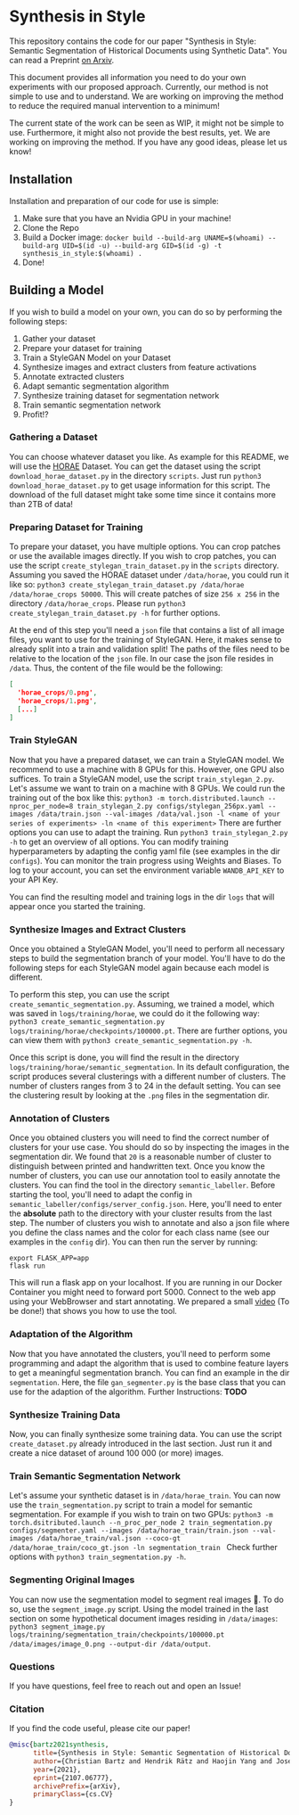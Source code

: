 # Synthesis in Style

This repository contains the code for our paper "Synthesis in Style: Semantic Segmentation of Historical Documents using Synthetic Data".
You can read a Preprint [on Arxiv](https://arxiv.org/abs/2107.06777).

This document provides all information you need to do your own experiments with our proposed approach.
Currently, our method is not simple to use and to understand.
We are working on improving the method to reduce the required manual intervention to a minimum!

The current state of the work can be seen as WIP, it might not be simple to use.
Furthermore, it might also not provide the best results, yet.
We are working on improving the method.
If you have any good ideas, please let us know!

## Installation

Installation and preparation of our code for use is simple:
1. Make sure that you have an Nvidia GPU in your machine!
1. Clone the Repo
1. Build a Docker image: `docker build --build-arg UNAME=$(whoami) --build-arg UID=$(id -u) --build-arg GID=$(id -g) -t synthesis_in_style:$(whoami) .`
1. Done!

## Building a Model

If you wish to build a model on your own, you can do so by performing the following steps:
1. Gather your dataset
1. Prepare your dataset for training
1. Train a StyleGAN Model on your Dataset
1. Synthesize images and extract clusters from feature activations
1. Annotate extracted clusters
1. Adapt semantic segmentation algorithm
1. Synthesize training dataset for segmentation network
1. Train semantic segmentation network
1. Profit!?

### Gathering a Dataset

You can choose whatever dataset you like.
As example for this README, we will use the [HORAE](https://github.com/oriflamms/HORAE/) Dataset. 
You can get the dataset using the script `download_horae_dataset.py` in the directory `scripts`.
Just run `python3 download_horae_dataset.py` to get usage information for this script.
The download of the full dataset might take some time since it contains more than 2TB of data!

### Preparing Dataset for Training

To prepare your dataset, you have multiple options.
You can crop patches or use the available images directly.
If you wish to crop patches, you can use the script `create_stylegan_train_dataset.py` in the `scripts` directory.
Assuming you saved the HORAE dataset under `/data/horae`, you could run it like so:
`python3 create_stylegan_train_dataset.py /data/horae /data/horae_crops 50000`.
This will create patches of size `256 x 256` in the directory `/data/horae_crops`.
Please run `python3 create_stylegan_train_dataset.py -h` for further options.

At the end of this step you'll need a `json` file that contains a list of all image files, you want to use for the training
of StyleGAN.
Here, it makes sense to already split into a train and validation split!
The paths of the files need to be relative to the location of the `json` file.
In our case the json file resides in `/data`.
Thus, the content of the file would be the following:
```json
[
  'horae_crops/0.png',
  'horae_crops/1.png',
  [...]
]
```

### Train StyleGAN

Now that you have a prepared dataset, we can train a StyleGAN model.
We recommend to use a machine with 8 GPUs for this.
However, one GPU also suffices.
To train a StyleGAN model, use the script `train_stylegan_2.py`.
Let's assume we want to train on a machine with 8 GPUs.
We could run the training out of the box like this:
`python3 -m torch.distributed.launch --nproc_per_node=8 train_stylegan_2.py configs/stylegan_256px.yaml --images /data/train.json --val-images /data/val.json -l <name of your series of experiments> -ln <name of this experiment>`
There are further options you can use to adapt the training.
Run `python3 train_stylegan_2.py -h` to get an overview of all options.
You can modify training hyperparameters by adapting the config yaml file (see examples in the dir `configs`).
You can monitor the train progress using Weights and Biases.
To log to your account, you can set the environment variable `WANDB_API_KEY` to your API Key.

You can find the resulting model and training logs in the dir `logs` that will appear once you started the training. 

### Synthesize Images and Extract Clusters

Once you obtained a StyleGAN Model, you'll need to perform all necessary steps to build the segmentation branch of your model.
You'll have to do the following steps for each StyleGAN model again because each model is different.

To perform this step, you can use the script `create_semantic_segmentation.py`.
Assuming, we trained a model, which was saved in `logs/training/horae`, we could do it the following way:
`python3 create_semantic_segmentation.py logs/training/horae/checkpoints/100000.pt`.
There are further options, you can view them with `python3 create_semantic_segmentation.py -h`.

Once this script is done, you will find the result in the directory `logs/training/horae/semantic_segmentation`.
In its default configuration, the script produces several clusterings with a different number of clusters.
The number of clusters ranges from 3 to 24 in the default setting.
You can see the clustering result by looking at the `.png` files in the segmentation dir.

### Annotation of Clusters

Once you obtained clusters you will need to find the correct number of clusters for your use case.
You should do so by inspecting the images in the segmentation dir.
We found that `20` is a reasonable number of cluster to distinguish between printed and handwritten text.
Once you know the number of clusters, you can use our annotation tool to easily annotate the clusters.
You can find the tool in the directory `semantic_labeller`.
Before starting the tool, you'll need to adapt the config in `semantic_labeller/configs/server_config.json`.
Here, you'll need to enter the **absolute** path to the directory with your cluster results from the last step.
The number of clusters you wish to annotate and also a json file where you define the class names and the color 
for each class name (see our examples in the `config` dir).
You can then run the server by running:
```shell
export FLASK_APP=app
flask run
```
This will run a flask app on your localhost.
If you are running in our Docker Container you might need to forward port 5000.
Connect to the web app using your WebBrowser and start annotating.
We prepared a small [video](TODO) (To be done!) that shows you how to use the tool.

### Adaptation of the Algorithm

Now that you have annotated the clusters, you'll need to perform some programming and adapt the algorithm that is used
to combine feature layers to get a meaningful segmentation branch.
You can find an example in the dir `segmentation`.
Here, the file `gan_segmenter.py` is the base class that you can use for the adaption of the algorithm.
Further Instructions: **TODO**

### Synthesize Training Data

Now, you can finally synthesize some training data.
You can use the script `create_dataset.py` already introduced in the last section.
Just run it and create a nice dataset of around 100 000 (or more) images.

### Train Semantic Segmentation Network

Let's assume your synthetic dataset is in `/data/horae_train`.
You can now use the `train_segmentation.py` script to train a model for semantic segmentation.
For example if you wish to train on two GPUs:
`python3 -m torch.dsitributed.launch --n_proc_per_node 2 train_segmentation.py configs/segmenter.yaml --images /data/horae_train/train.json --val-images /data/horae_train/val.json --coco-gt /data/horae_train/coco_gt.json -ln segmentation_train ` 
Check further options with `python3 train_segmentation.py -h`.

### Segmenting Original Images

You can now use the segmentation model to segment real images :tada:.
To do so, use the `segment_image.py` script.
Using the model trained in the last section on some hypothetical document images residing in `/data/images`:
`python3 segment_image.py logs/training/segmentation_train/checkpoints/100000.pt /data/images/image_0.png --output-dir /data/output`.

### Questions

If you have questions, feel free to reach out and open an Issue!

### Citation

If you find the code useful, please cite our paper!

```bibtex
@misc{bartz2021synthesis,
      title={Synthesis in Style: Semantic Segmentation of Historical Documents using Synthetic Data}, 
      author={Christian Bartz and Hendrik Rätz and Haojin Yang and Joseph Bethge and Christoph Meinel},
      year={2021},
      eprint={2107.06777},
      archivePrefix={arXiv},
      primaryClass={cs.CV}
}
```
